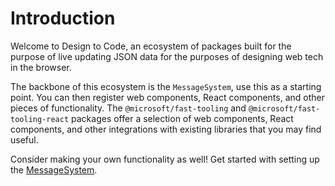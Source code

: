# Introduction

Welcome to Design to Code, an ecosystem of packages built for the purpose of live updating JSON data for the purposes of designing web tech in the browser.

The backbone of this ecosystem is the `MessageSystem`, use this as a starting point. You can then register web components, React components, and other pieces of functionality. The `@microsoft/fast-tooling` and `@microsoft/fast-tooling-react` packages offer a selection of web components, React components, and other integrations with existing libraries that you may find useful.

Consider making your own functionality as well! Get started with setting up the [MessageSystem](../fast-tooling/0.x/message-system/introduction/).